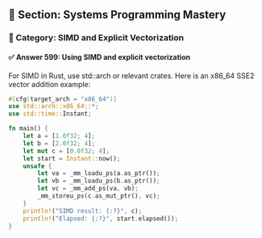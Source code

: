 ## 📘 Section: Systems Programming Mastery  
### 🔹 Category: SIMD and Explicit Vectorization  
#### ✅ Answer 599: Using SIMD and explicit vectorization

For SIMD in Rust, use std::arch or relevant crates. Here is an x86_64 SSE2 vector addition example:

```rust
#[cfg(target_arch = "x86_64")]
use std::arch::x86_64::*;
use std::time::Instant;

fn main() {
    let a = [1.0f32; 4];
    let b = [2.0f32; 4];
    let mut c = [0.0f32; 4];
    let start = Instant::now();
    unsafe {
        let va = _mm_loadu_ps(a.as_ptr());
        let vb = _mm_loadu_ps(b.as_ptr());
        let vc = _mm_add_ps(va, vb);
        _mm_storeu_ps(c.as_mut_ptr(), vc);
    }
    println!("SIMD result: {:?}", c);
    println!("Elapsed: {:?}", start.elapsed());
}
```
